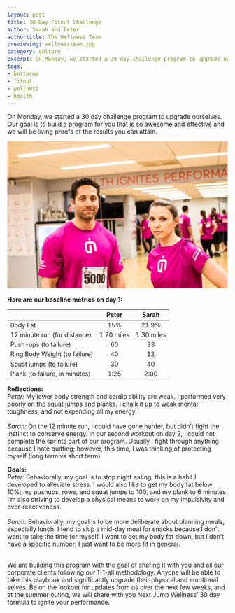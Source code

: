 ```yaml
---
layout: post
title: 30 Day Fitnut Challenge
author: Sarah and Peter
authortitle: The Wellness Team
previewimg: wellnessteam.jpg
category: culture
excerpt: On Monday, we started a 30 day challenge program to upgrade ourselves. Our goal is to build a program for you that is so awesome and effective and we will be living proofs of the results you can attain.
tags:
- betterme
- fitnut
- wellness
- health
---
```


On Monday, we started a 30 day challenge program to upgrade ourselves. Our goal is to build a program for you that is so awesome and effective and we will be living proofs of the results you can attain.

![Bring it on!](/images/wellnessteam.jpg)

<b>Here are our baseline metrics on day 1:</b>

|   |  Peter | Sarah  |
|:--------------------------------|:-------------------:|:-----------------:|
|Body Fat|15%|21.9%|
|12 minute run (for distance)   | 1.70 miles  | 1.30 miles  |
|Push-ups (to failure)   | 60  | 33  |
|Ring Body Weight (to failure)   |40   |12   |
|Squat jumps (to failure)   |30   |40   |
|Plank (to failure, in minutes)   |1:25  |2:00   |

<b>Reflections:</b>
<br>
*Peter:* My lower body strength and cardio ability are weak. I performed very poorly on the squat jumps and planks. I chalk it up to weak mental toughness, and not expending all my energy. 
<br><br>
*Sarah:* On the 12 minute run, I could have gone harder, but didn’t fight the instinct to conserve energy. In our second workout on day 2, I could not complete the sprints part of our program. Usually I fight through anything because I hate quitting; however, this time, I was thinking of protecting myself (long term vs short term)

<b>Goals:</b>
<br>
*Peter:* Behaviorally, my goal is to stop night eating; this is a habit I developed to alleviate stress. I would also like to get my body fat below 10%; my pushups, rows, and squat jumps to 100, and my plank to 6 minutes. I’m also striving to develop a physical means to work on my impulsivity and over-reactiveness. 
<br><br>
*Sarah:* Behaviorally, my goal is to be more deliberate about planning meals, especially lunch. I tend to skip a mid-day meal for snacks because I don’t want to take the time for myself. I want to get my body fat down, but I don’t have a specific number; I just want to be more fit in general.  

<br>
We are building this program with the goal of sharing it with you and all our corporate clients following our 1-1-all methodology. Anyone will be able to take this playbook and significantly upgrade their physical and emotional selves. Be on the lookout for updates from us over the next few weeks, and at the summer outing, we will share with you Next Jump Wellness’ 30 day formula to ignite your performance.   
